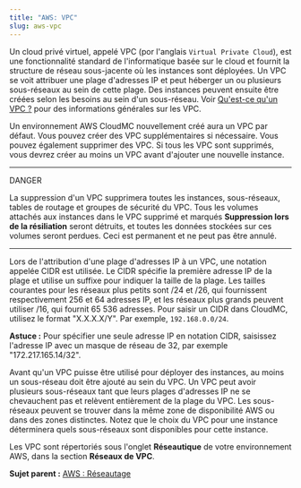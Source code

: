 ```yaml
---
title: "AWS: VPC"
slug: aws-vpc
---
```



Un cloud privé virtuel, appelé VPC (por l'anglais `Virtual Private Cloud`), est une fonctionnalité standard de l'informatique basée sur le cloud et fournit la structure de réseau sous-jacente où les instances sont déployées. Un VPC se voit attribuer une plage d'adresses IP et peut héberger un ou plusieurs sous-réseaux au sein de cette plage. Des instances peuvent ensuite être créées selon les besoins au sein d'un sous-réseau. Voir [Qu'est-ce qu'un VPC ?](../cloudstack-compute-service/what-is-a-vpc.md) pour des informations générales sur les VPC.

Un environnement AWS CloudMC nouvellement créé aura un VPC par défaut. Vous pouvez créer des VPC supplémentaires si nécessaire. Vous pouvez également supprimer des VPC. Si tous les VPC sont supprimés, vous devrez créer au moins un VPC avant d'ajouter une nouvelle instance.

<hr>
DANGER

La suppression d'un VPC supprimera toutes les instances, sous-réseaux, tables de routage et groupes de sécurité du VPC. Tous les volumes attachés aux instances dans le VPC supprimé et marqués **Suppression lors de la résiliation** seront détruits, et toutes les données stockées sur ces volumes seront perdues. Ceci est permanent et ne peut pas être annulé.
<hr>

Lors de l'attribution d'une plage d'adresses IP à un VPC, une notation appelée CIDR est utilisée. Le CIDR spécifie la première adresse IP de la plage et utilise un suffixe pour indiquer la taille de la plage. Les tailles courantes pour les réseaux plus petits sont /24 et /26, qui fournissent respectivement 256 et 64 adresses IP, et les réseaux plus grands peuvent utiliser /16, qui fournit 65 536 adresses. Pour saisir un CIDR dans CloudMC, utilisez le format "X.X.X.X/Y". Par exemple, `192.168.0.0/24`.

**Astuce :** Pour spécifier une seule adresse IP en notation CIDR, saisissez l'adresse IP avec un masque de réseau de 32, par exemple "172.217.165.14/32".

Avant qu'un VPC puisse être utilisé pour déployer des instances, au moins un sous-réseau doit être ajouté au sein du VPC. Un VPC peut avoir plusieurs sous-réseaux tant que leurs plages d'adresses IP ne se chevauchent pas et relèvent entièrement de la plage du VPC. Les sous-réseaux peuvent se trouver dans la même zone de disponibilité AWS ou dans des zones distinctes. Notez que le choix du VPC pour une instance déterminera quels sous-réseaux sont disponibles pour cette instance.

Les VPC sont répertoriés sous l'onglet **Réseautique** de votre environnement AWS, dans la section **Réseaux de VPC**.

**Sujet parent :** [AWS : Réseautage](aws-networking.md)

